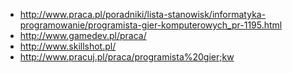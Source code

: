 - http://www.praca.pl/poradniki/lista-stanowisk/informatyka-programowanie/programista-gier-komputerowych_pr-1195.html
- http://www.gamedev.pl/praca/
- http://www.skillshot.pl/
- http://www.pracuj.pl/praca/programista%20gier;kw
